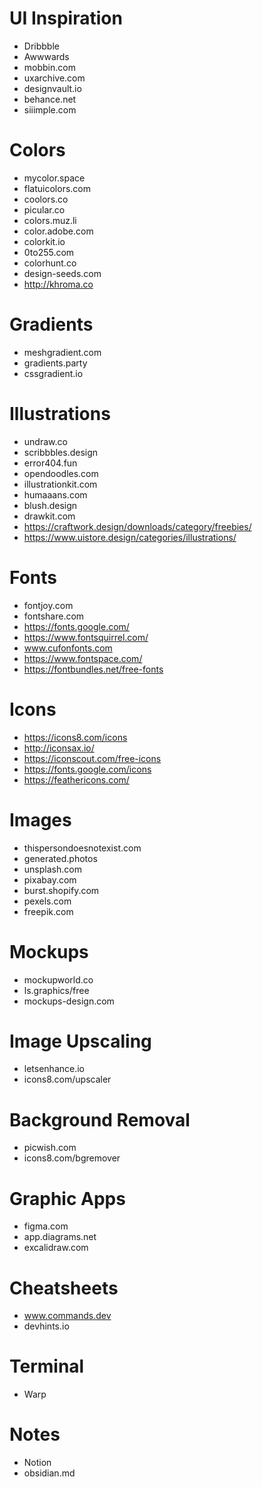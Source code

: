 # UI Inspiration
- Dribbble
- Awwwards
- mobbin.com
- uxarchive.com
- designvault.io
- behance.net
- siiimple.com

# Colors
- mycolor.space
- flatuicolors.com
- coolors.co
- picular.co
- colors.muz.li
- color.adobe.com
- colorkit.io
- 0to255.com
- colorhunt.co
- design-seeds.com
- http://khroma.co

# Gradients
- meshgradient.com
- gradients.party
- cssgradient.io

# Illustrations
- undraw.co
- scribbbles.design
- error404.fun
- opendoodles.com
- illustrationkit.com
- humaaans.com
- blush.design
- drawkit.com
- https://craftwork.design/downloads/category/freebies/
- https://www.uistore.design/categories/illustrations/

# Fonts
- fontjoy.com
- fontshare.com
- https://fonts.google.com/
- https://www.fontsquirrel.com/
- www.cufonfonts.com
- https://www.fontspace.com/
- https://fontbundles.net/free-fonts

# Icons
- https://icons8.com/icons
- http://iconsax.io/
- https://iconscout.com/free-icons
- https://fonts.google.com/icons
- https://feathericons.com/

# Images
- thispersondoesnotexist.com
- generated.photos
- unsplash.com
- pixabay.com
- burst.shopify.com
- pexels.com
- freepik.com

# Mockups
- mockupworld.co
- ls.graphics/free
- mockups-design.com

# Image Upscaling
- letsenhance.io
- icons8.com/upscaler

# Background Removal
- picwish.com
- icons8.com/bgremover

# Graphic Apps
- figma.com
- app.diagrams.net
- excalidraw.com

# Cheatsheets
- www.commands.dev
- devhints.io

# Terminal
- Warp

# Notes
- Notion
- obsidian.md
